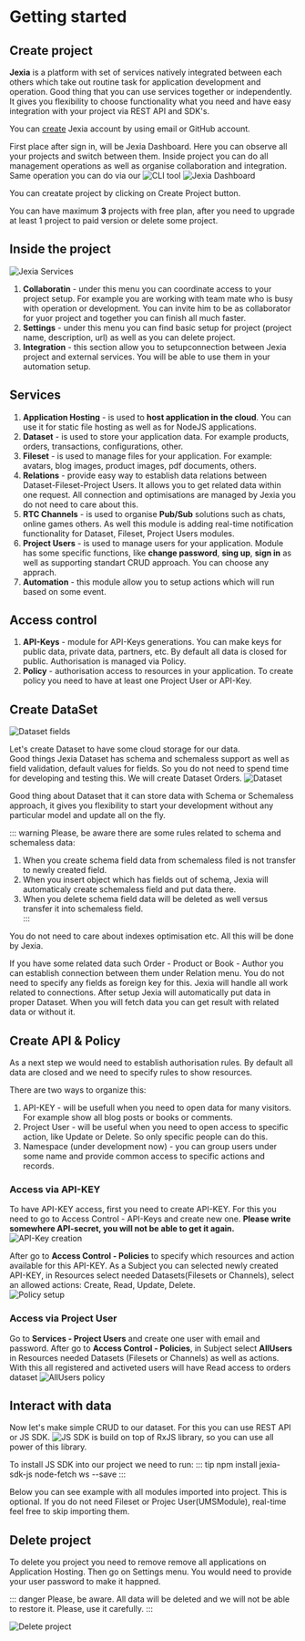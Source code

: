 # Getting started
## Create project

**Jexia** is a platform with set of services natively integrated between each others which take out routine task for application development and operation. Good thing that you can use services together or independently. It gives you flexibility to choose functionality what you need and have easy integration with your project via REST API and SDK's.  

You can [create](https://app.jexia.com/signup) Jexia account by using email or GitHub account. 

First place after sign in, will be Jexia Dashboard. Here you can observe all your projects and switch between them. Inside project you can do all management operations as well as organise collaboration and integration. Same operation you can do via our ![CLI tool](https://jexia-cli.readthedocs.io/en/stable/)
![Jexia Dashboard](./dashboard.png)

You can creatate project by clicking on Create Project button.

You can have maximum **3** projects with free plan, after you need to upgrade at least 1 project to paid version or delete some project. 

## Inside the project
![Jexia Services](./services.png)
1. **Collaboratin** - under this menu you can coordinate access to your project setup. For example you are working with team mate who is busy with operation or development. You can invite him to be as collaborator for yuor project and together you can finish all much faster.  
1. **Settings** - under this menu you can find basic setup for project (project name, description, url) as well as you can delete project.
1. **Integration** - this section allow you to setupconnection between Jexia project and external services. You will be able to use them in your automation setup. 

## Services
1. **Application Hosting** - is used to **host application in the cloud**. You can use it for static file hosting as well as for NodeJS applications. 
1. **Dataset** - is used to store your application data. For example products, orders, transactions, configurations, other.
1. **Fileset** - is used to manage files for your application. For example: avatars, blog images, product images, pdf documents, others.
1. **Relations** - provide easy way to establish data relations between Dataset-Fileset-Project Users. It allows you to get related data within one request. All connection and optimisations are managed by Jexia you do not need to care about this.    
1. **RTC Channels** - is used to organise **Pub/Sub** solutions such as chats, online games others. As well this module is adding real-time notification functionality for Dataset, Fileset, Project Users modules. 
1. **Project Users** - is used to manage users for your application. Module has some specific functions, like **change password**, **sing up**, **sign in** as well as supporting standart CRUD approach. You can choose any apprach. 
1. **Automation** - this module allow you to setup actions which will run based on some event.

## Access control
1. **API-Keys** - module for API-Keys generations. You can make keys for public data, private data, partners, etc. By default all data is closed for public. Authorisation is managed via Policy. 
1. **Policy** - authorisation access to resources in your application. To create policy you need to have at least one Project User or API-Key. 

## Create DataSet
![Dataset fields](./ds_fields.png)

Let's create Dataset to have some cloud storage for our data.  
Good things Jexia Dataset has schema and schemaless support as well as field validation, default values for fields. So you do not need to spend time for developing and testing this. We will create Dataset Orders.
![Dataset](./ds.png)

Good thing about Dataset that it can store data with Schema or Schemaless approach, it gives you flexibility to start your development without any particular model and update all on the fly. 

::: warning
Please, be aware there are some rules related to schema and schemaless data:

1. When you create schema field data from schemaless filed is not transfer to newly created field.
2. When you insert object which has fields out of schema, Jexia will automaticaly create schemaless field and put data there.
3. When you delete schema field data will be deleted as well versus transfer it into schemaless field.  
:::

You do not need to care about indexes optimisation etc. All this will be done by Jexia.

If you have some related data such Order - Product or Book - Author you can establish connection between them under Relation menu. You do not need to specify any fields as foreign key for this. Jexia will handle all work related to connections. After setup Jexia will automatically put data in proper Dataset. When you will fetch data you can get result with related data or without it.   

## Create API & Policy
As a next step we would need to establish authorisation rules. By default all data are closed and we need to specify rules to show resources. 

There are two ways to organize this:
1. API-KEY - will be usefull when you need to open data for many visitors. For example show all blog posts or books or comments.
2. Project User - will be useful when you need to open access to specific action, like Update or Delete. So only specific people can do this.
3. Namespace (under development now) - you can group users under some name and provide common access to specific actions and records. 

### Access via API-KEY
To have API-KEY access, first you need to create API-KEY. For this you need to go to Access Control - API-Keys and create new one. **Please write somewhere API-secret, you will not be able to get it again.** 
![API-Key creation](./api-key.png)

After go to **Access Control - Policies** to specify which resources and action available for this API-KEY. As a Subject you can selected newly created API-KEY, in Resources select needed Datasets(Filesets or Channels), select an allowed actions: Create, Read, Update, Delete.  
![Policy setup](./policy.png)

### Access via Project User
Go to **Services - Project Users** and create one user with email and password. 
After go to **Access Control - Policies**, in Subject select **AllUsers** in Resources needed Datasets (Filesets or Channels) as well as actions. With this all registered and activeted users will have Read access to orders dataset
![AllUsers policy](./allusers.png)

## Interact with data
Now let's make simple CRUD to our dataset. For this you can use REST API or JS SDK. ![JS SDK](https://www.npmjs.com/package/jexia-sdk-js) is build on top of RxJS library, so you can use all power of this library.

To install JS SDK into our project we need to run:
::: tip
npm install jexia-sdk-js node-fetch ws --save
:::

Below you can see example with all modules imported into project. This is optional. If you do not need Fileset or Projec User(UMSModule), real-time feel free to skip importing them.  

<CodeSwitcher :languages="{js:'JavaScript',bash:'cURL'}">
<template v-slot:js>

``` js
// Jexia client
import { jexiaClient } from "jexia-sdk-js/node"; 
//DataSet operation
import { dataOperations } from "jexia-sdk-js/node";
// FileSet operations
import { fileOperations } from "jexia-sdk-js/node";
// Project Users
import { UMSModule } from "jexia-sdk-js/node";
// To have real-time notifications & channels 
import { realTime } from "jexia-sdk-js/node";
// jexia-sdk-js/browser - if you run Jexia from browser;

const ds = dataOperations();
const jfs = fileOperations();
const ums = new UMSModule(); 
const rtc = realTime(); 

jexiaClient().init({
  projectID: "project_id",
  key: "API_KEY",
  secret: "API_SECRET",
}, ds, jfs, ums, rtc);

const orders = dataModule.dataset("orders");
const archive = dataModule.dataset("arch");
const selectQuery = orders
      .select()
      .where(field => field("dislike").isEqualTo(true))
      .pipe(
        // put them into archive!
        switchMap(records => archive.insert(records)),
      );  
const insertQuery = orders.insert([order1, order2]);  
const updateQuery = orders.update([{ title: "Updated title" }]);  
const deleteQuery = orders.delete();  

// Either way, the response will be an array  
selectQuery.subscribe(records => { 
     // you will always get an array of created records, including their 
     //generated IDs (even when inserting a single record) 
  }, 
  error => { 
     // you can see the error info here, if something goes wrong 
});
```
</template>
<template v-slot:bash>

``` bash
# env variables to be set
export PROJECT_ID=<project_id>
export API_KEY=<key_here>
export API_SECRET=<secret_here>
export TEST_USER=<user_here>
export TEST_USER_PSW=<password_here>
# save API-Key token to env in case of API-Key usage
export APK_TOKEN=`curl -X POST -d '{
  "method":"apk",
  "key":"'"$API_KEY"'",
  "secret":"'"$API_SECRET"'"
}' "https://$PROJECT_ID.app.jexia.com/auth" | jq .access_token`
# save UMS token to env in case you use Project Users
export UMS_TOKEN=`curl -X POST -d '{
  "method":"ums",
  "email":"'"$TEST_USER"'",
  "password":"'"$TEST_USER_PSW"'"
}' "https://$PROJECT_ID.app.jexia.com/auth" | jq -r .access_token`
# Select all data with apk token
curl -H "Authorization: Bearer $APK_TOKEN"
  -X GET "https://$PROJECT_ID.app.jexia.com/ds/orders" | jq .
# or with ums token
curl -H "Authorization: Bearer $UMS_TOKEN"
  -X GET "https://$PROJECT_ID.app.jexia.com/ds/orders" | jq .
```

</template>
</CodeSwitcher>

## Delete project

To delete you project you need to remove remove all applications on Application Hosting. Then go on Settings menu. 
You would need to provide your user password to make it happned. 

::: danger
Please, be aware. All data will be deleted and we will not be able to restore it. Please, use it carefully. 
:::

![Delete project](./delete_prj.png)
